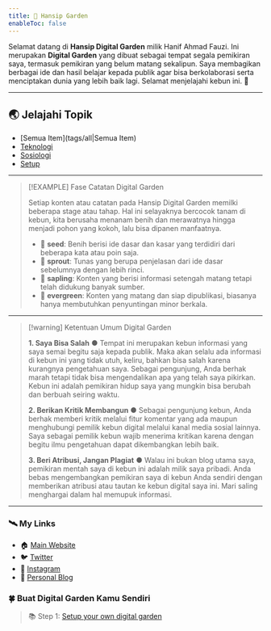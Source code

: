 ```yaml
---
title: 🌱 Hansip Garden
enableToc: false
---
```


Selamat datang di **Hansip Digital Garden** milik Hanif Ahmad Fauzi. Ini merupakan **Digital Garden** yang dibuat sebagai tempat segala pemikiran saya, termasuk pemikiran yang belum matang sekalipun. Saya membagikan berbagai ide dan hasil belajar kepada publik agar bisa berkolaborasi serta menciptakan dunia yang lebih baik lagi. Selamat menjelajahi kebun ini. 🍃

---

## 🌏 Jelajahi Topik

- [Semua Item](tags/all|Semua Item)
- [Teknologi](tags/teknologi)
- [Sosiologi](tags/sosiologi)
- [Setup](tags/setup)


----

> [!EXAMPLE] Fase Catatan Digital Garden
>
> Setiap konten atau catatan pada Hansip Digital Garden memilki beberapa stage atau tahap. Hal ini selayaknya bercocok tanam di kebun, kita berusaha menanam benih dan merawatnya hingga menjadi pohon yang kokoh, lalu bisa dipanen manfaatnya.
> 
> - 🥜 **seed**: Benih berisi ide dasar dan kasar yang terdidiri dari beberapa kata atau poin saja.
> - 🌱 **sprout**: Tunas yang berupa penjelasan dari ide dasar sebelumnya dengan lebih rinci.
> - 🌿 **sapling**: Konten yang berisi informasi setengah matang tetapi telah didukung banyak sumber.
> - 🌲 **evergreen**: Konten yang matang dan siap dipublikasi, biasanya hanya membutuhkan penyuntingan minor berkala.


----


> [!warning] Ketentuan Umum Digital Garden
> 
> **1. Saya Bisa Salah** ● 
> Tempat ini merupakan kebun informasi yang saya semai begitu saja kepada publik. Maka akan selalu ada informasi di kebun ini yang tidak utuh, keliru, bahkan bisa salah karena kurangnya pengetahuan saya. Sebagai pengunjung, Anda berhak marah tetapi tidak bisa mengendalikan apa yang telah saya pikirkan. Kebun ini adalah pemikiran hidup saya yang mungkin bisa berubah dan berbuah seiring waktu.
> 
> **2. Berikan Kritik Membangun** ● 
> Sebagai pengunjung kebun, Anda berhak memberi kritik melalui fitur komentar yang ada maupun menghubungi pemilik kebun digital melalui kanal media sosial lainnya. Saya sebagai pemilik kebun wajib menerima kritikan karena dengan begitu ilmu pengetahuan dapat dikembangkan lebih baik.
> 
> **3. Beri Atribusi, Jangan Plagiat** ● 
> Walau ini bukan blog utama saya, pemikiran mentah saya di kebun ini adalah milik saya pribadi. Anda bebas mengembangkan pemikiran saya di kebun Anda sendiri dengan memberikan atribusi atau tautan ke kebun digital saya ini. Mari saling menghargai dalam hal memupuk informasi.


---

### 🛰 My Links
- 🏠 [Main Website](https://hansip.net/)
- 🐦 [Twitter](https://twitter.com/Hanif_AF) 
- 📸 [Instagram](https://instagram.com/hanif.af)
- 📝 [Personal Blog](https://hansip.my.id/)

### 🍀 Buat Digital Garden Kamu Sendiri
> 📚 Step 1: [Setup your own digital garden](notes/setup.md)
